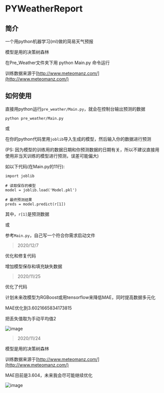 # PYWeatherReport
## 简介
一个用python机器学习(ml)做的简易天气预报

模型是用的决策树森林

在Pre_Weather文件夹下用 python Main.py 命令运行

训练数据来源于[http://www.meteomanz.com/](http://www.meteomanz.com/)

## 如何使用

直接用python运行`pre_weather/Main.py`，就会在控制台输出预测的数据
```
python pre_weather/Main.py
```
或

在你的python代码里用`joblib`导入生成的模型，然后输入你的数据进行预测

(PS: 因为模型的训练用的数据日期和你预测数据的日期有关，所以不建议直接用使用非当天训练的模型进行预测，误差可能偏大)

如以下代码(在Main.py的11行):
```
import joblib

# 读取保存的模型
model = joblib.load('Model.pkl')

# 最终预测结果
preds = model.predict(r[1])
```
其中，`r[1]`是预测数据

或

参考`Main.py`，自己写一个符合你需求启动文件

> 2020/12/7

优化和修复代码

增加模型保存和填充缺失数据

> 2020/11/25

优化了代码

计划未来改模型为RGBoost或用tensorflow来降低MAE，同时提高数据多元化

MAE优化到3.6021665834173815

把丢失值取为手动平均值2

![image](https://s3.ax1x.com/2020/11/25/DdngHO.png)

> 2020/11/24

模型是用的决策树森林

训练数据来源于[http://www.meteomanz.com/](http://www.meteomanz.com/)

MAE目前是3.604，未来我会尽可能继续优化

![image](https://github.com/Nambers/PYWeatherReport/blob/main/result.jpg)

